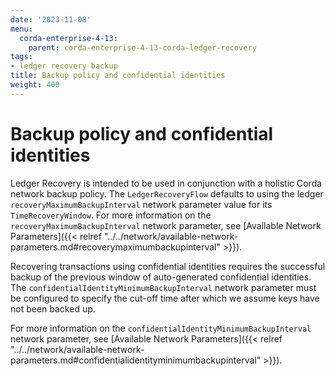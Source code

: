 ```yaml
---
date: '2023-11-08'
menu:
  corda-enterprise-4-13:
    parent: corda-enterprise-4-13-corda-ledger-recovery
tags:
- ledger recovery backup
title: Backup policy and confidential identities
weight: 400
---
```


# Backup policy and confidential identities

Ledger Recovery is intended to be used in conjunction with a holistic Corda network backup policy. The `LedgerRecoveryFlow`
defaults to using the ledger `recoveryMaximumBackupInterval` network parameter value for its `TimeRecoveryWindow`.
For more information on the `recoveryMaximumBackupInterval` network parameter, see
[Available Network Parameters]({{< relref "../../network/available-network-parameters.md#recoverymaximumbackupinterval" >}}).

Recovering transactions using confidential identities requires the successful backup of the previous window of auto-generated
confidential identities. The `confidentialIdentityMinimumBackupInterval` network parameter must be configured to specify the cut-off time after
which we assume keys have not been backed up.

For more information on the `confidentialIdentityMinimumBackupInterval` network parameter, see
[Available Network Parameters]({{< relref "../../network/available-network-parameters.md#confidentialidentityminimumbackupinterval" >}}).
